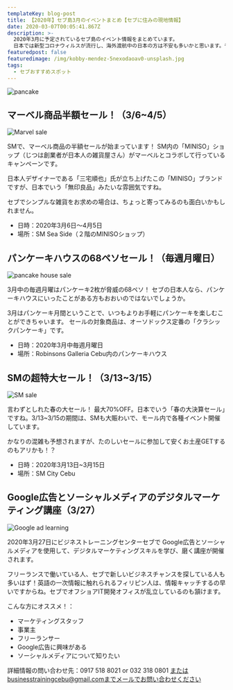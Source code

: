 ```yaml
---
templateKey: blog-post
title: 【2020年】セブ島3月のイベントまとめ【セブに住みの現地情報】
date: 2020-03-07T00:05:41.867Z
description: >-
  2020年3月に予定されているセブ島のイベント情報をまとめています。
  日本では新型コロナウィルスが流行し、海外渡航中の日本の方は不安も多いかと思います。予防、感染症対策には十分注意したうえで、 セブ観光を楽しみましょう！
featuredpost: false
featuredimage: /img/kobby-mendez-5nexodaoav0-unsplash.jpg
tags:
  - セブおすすめスポット
---
```

![pancake](/img/kobby-mendez-5nexodaoav0-unsplash.jpg)





## マーベル商品半額セール！（3/6~4/5）

![Marvel sale](/img/スクリーンショット-2020-03-07-8.34.33.png)

SMで、マーベル商品の半額セールが始まっています！
SM内の「MINISO」ショップ（じつは創業者が日本人の雑貨屋さん）がマーベルとコラボして行っているキャンペーンです。

日本人デザイナーである「三宅順也」氏が立ち上げたこの「MINISO」ブランドですが、日本でいう「無印良品」みたいな雰囲気ですね。

セブでシンプルな雑貨をお求めの場合は、ちょっと寄ってみるのも面白いかもしれません。

* 日時：2020年3月6日〜4月5日
* 場所：SM Sea Side（２階のMINISOショップ）



## パンケーキハウスの68ペソセール！（毎週月曜日）

![pancake house sale](/img/スクリーンショット-2020-03-07-8.37.05.png)

3月中の毎週月曜はパンケーキ2枚が脅威の68ペソ！
セブの日本人なら、パンケーキハウスにいったことがある方もおおいのではないでしょうか。

3月はパンケーキ月間ということで、いつもよりお手軽にパンケーキを楽しむことができちゃいます。
セールの対象商品は、オーソドックス定番の「クラシックパンケーキ」です。

* 日時：2020年3月中毎週月曜日
* 場所：Robinsons Galleria Cebu内のパンケーキハウス



## SMの超特大セール！（3/13~3/15）

![SM sale](/img/スクリーンショット-2020-03-07-8.44.00.png)

言わずとしれた春の大セール！
最大70%OFF。日本でいう「春の大決算セール」ですね。3/13~3/15の期間は、SMも大賑わいで、モール内で各種イベント開催しています。


かなりの混雑も予想されますが、たのしいセールに参加して安くお土産GETするのもアリかも！？

* 日時：2020年3月13日~3月15日
* 場所：SM City Cebu



## Google広告とソーシャルメディアのデジタルマーケティング講座（3/27）

![Google ad learning](/img/スクリーンショット-2020-03-07-9.04.11.png)

2020年3月27日にビジネストレーニングセンターセブで
Google広告とソーシャルメディアを使用して、デジタルマーケティングスキルを学び、磨く講座が開催されます。

フリーランスで働いている人、セブで新しいビジネスチャンスを探している人も多いはず！英語の一次情報に触れられるフィリピン人は、情報キャッチするの早いですからね。セブでオフショアIT開発オフィスが乱立しているのも頷けます。

こんな方にオススメ！：

* マーケティングスタッフ
* 事業主
* フリーランサー
* Google広告に興味がある
* ソーシャルメディアについて知りたい

詳細情報の問い合わせ先：0917 518 8021 or 032 318 0801
またはbusinesstrainingcebu@gmail.comまでメールでお問い合わせください

